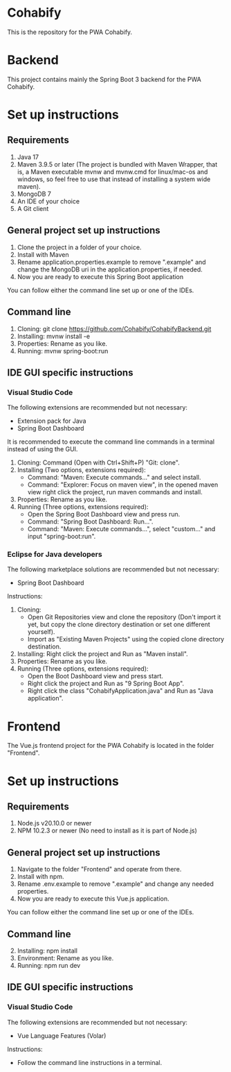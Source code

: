 # Cohabify
This is the repository for the PWA Cohabify.

# Backend
This project contains mainly the Spring Boot 3 backend for the PWA Cohabify.

# Set up instructions

## Requirements

1. Java 17
2. Maven  3.9.5 or later (The project is bundled with Maven Wrapper, that is, a Maven executable mvnw and mvnw.cmd for linux/mac-os and windows, so feel free to use that instead of installing a system wide maven).
3. MongoDB 7
3. An IDE of your choice
4. A Git client

## General project set up instructions

1. Clone the project in a folder of your choice.
2. Install with Maven
3. Rename application.properties.example to remove ".example" and change the MongoDB uri in the application.properties, if needed.
4. Now you are ready to execute this Spring Boot application

You can follow either the command line set up or one of the IDEs.

## Command line

1. Cloning: git clone https://github.com/Cohabify/CohabifyBackend.git
2. Installing: mvnw install -e
3. Properties: Rename as you like.
4. Running: mvnw spring-boot:run

## IDE GUI specific instructions

### Visual Studio Code

The following extensions are recommended but not necessary:
- Extension pack for Java
- Spring Boot Dashboard

It is recommended to execute the command line commands in a terminal instead of using the GUI.

1. Cloning: Command (Open with Ctrl+Shift+P) "Git: clone".
2. Installing (Two options, extensions required):  
    - Command: "Maven: Execute commands..." and select install.
    - Command: "Explorer: Focus on maven view", in the opened maven view right click the project, run maven commands and install.
3. Properties: Rename as you like.
4. Running (Three options, extensions required):  
    - Open the Spring Boot Dashboard view and press run.
    - Command: "Spring Boot Dashboard: Run...".
    - Command: "Maven: Execute commands...", select "custom..." and input "spring-boot:run".

### Eclipse for Java developers

The following marketplace solutions are recommended but not necessary:
- Spring Boot Dashboard

Instructions: 
1. Cloning:  
    - Open Git Repositories view and clone the repository (Don't import it yet, but copy the clone directory destination or set one different yourself).
    - Import as "Existing Maven Projects" using the copied clone directory destination.
2. Installing: Right click the project and Run as "Maven install".
3. Properties: Rename as you like.
4. Running (Three options, extensions required):  
    - Open the Boot Dashboard view and press start.
    - Right click the project and Run as "9 Spring Boot App".
    - Right click the class "CohabifyApplication.java" and Run as "Java application".

# Frontend
The Vue.js frontend project for the PWA Cohabify is located in the folder "Frontend".

# Set up instructions

## Requirements

1. Node.js v20.10.0 or newer
2. NPM 10.2.3 or newer (No need to install as it is part of Node.js)

## General project set up instructions

1. Navigate to the folder "Frontend" and operate from there.
2. Install with npm.
3. Rename .env.example to remove ".example" and change any needed properties.
4. Now you are ready to execute this Vue.js application.

You can follow either the command line set up or one of the IDEs.

## Command line

2. Installing: npm install
3. Environment: Rename as you like.
4. Running: npm run dev

## IDE GUI specific instructions

### Visual Studio Code

The following extensions are recommended but not necessary:
- Vue Language Features (Volar)

Instructions:
- Follow the command line instructions in a terminal.

